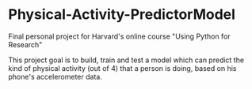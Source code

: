 # Physical-Activity-PredictorModel
Final personal project for Harvard's online course "Using Python for Research"

This project goal is to build, train and test a model which can predict the kind of physical activity (out of 4) that a person is doing, based on his phone's accelerometer data.
